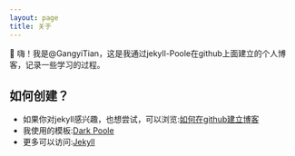 ```yaml
---
layout: page
title: 关于
---
```


<p class="message">
  👋 嗨！我是@GangyiTian，这是我通过jekyll-Poole在github上面建立的个人博客，记录一些学习的过程。
</p>

## 如何创建？

- 如果你对jekyll感兴趣，也想尝试，可以浏览:[如何在github建立博客](https://gangyitian.github.io/2021/06/13/how-to-create-blog-on-github) 
- 我使用的模板:[Dark Poole](https://github.com/andrewhwanpark/dark-poole)
- 更多可以访问:[Jekyll](https://jekyllrb.com)
